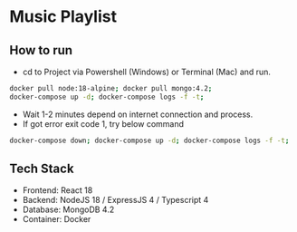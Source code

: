 # Music Playlist

## How to run
- cd to Project via Powershell (Windows) or Terminal (Mac) and run.

```bash 
docker pull node:18-alpine; docker pull mongo:4.2;
docker-compose up -d; docker-compose logs -f -t;

```
- Wait 1-2 minutes depend on internet connection and process.
- If got error exit code 1, try below command

```bash 
docker-compose down; docker-compose up -d; docker-compose logs -f -t;
```

## Tech Stack
- Frontend: React 18
- Backend: NodeJS 18 / ExpressJS 4 / Typescript 4
- Database: MongoDB 4.2
- Container: Docker
